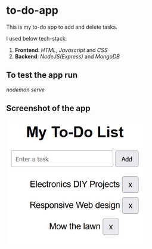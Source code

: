# to-do-app
This is my to-do app to add and delete tasks.

I used below tech-stack:
1. **Frontend**: *HTML*, *Javascript* and *CSS*
2. **Backend**: *NodeJS(Express)* and *MongoDB*

## To test the app run
*nodemon serve*

## Screenshot of the app
![My screenshot](image-1.png)


